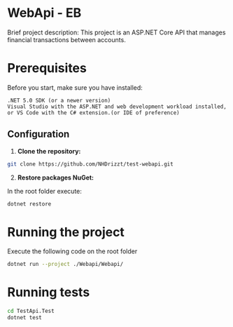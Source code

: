 # WebApi - EB

Brief project description: This project is an ASP.NET Core API that manages financial transactions between accounts.

# Prerequisites

Before you start, make sure you have installed:

    .NET 5.0 SDK (or a newer version)
    Visual Studio with the ASP.NET and web development workload installed, or VS Code with the C# extension.(or IDE of preference)

## Configuration

1. **Clone the repository:**

```bash
git clone https://github.com/NHDrizzt/test-webapi.git
```
2. **Restore packages NuGet:**

In the root folder execute:

```bash
dotnet restore
```

# Running the project

Execute the following code on the root folder
```bash
dotnet run --project ./Webapi/Webapi/
```

# Running tests

```bash
cd TestApi.Test
dotnet test
```
